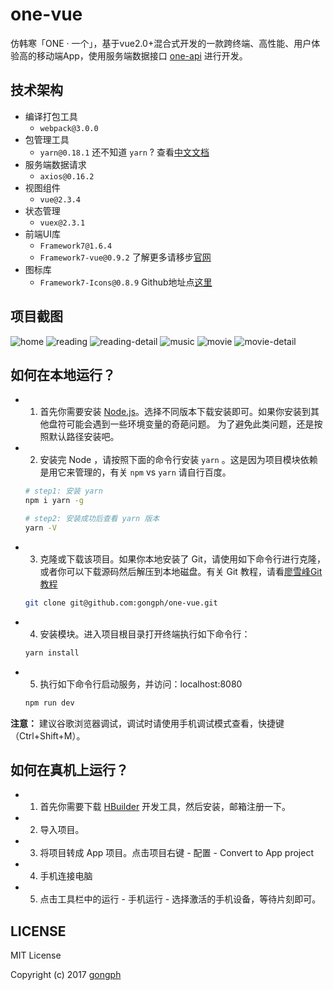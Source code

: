 # one-vue
仿韩寒「ONE · 一个」，基于vue2.0+混合式开发的一款跨终端、高性能、用户体验高的移动端App，使用服务端数据接口 [one-api](https://github.com/gongph/one-api) 进行开发。

## 技术架构

- 编译打包工具
  - `webpack@3.0.0`
- 包管理工具
  - `yarn@0.18.1` 还不知道 `yarn` ? 查看[中文文档](https://yarn.bootcss.com/)
- 服务端数据请求
  - `axios@0.16.2`
- 视图组件
  - `vue@2.3.4`
- 状态管理
  - `vuex@2.3.1`
- 前端UI库
  - `Framework7@1.6.4`
  - `Framework7-vue@0.9.2` 了解更多请移步[官网](http://framework7.io)
- 图标库
  - `Framework7-Icons@0.8.9` Github地址点[这里](https://github.com/nolimits4web/Framework7-Icons)

## 项目截图

![home](./media/home.png)
![reading](./media/reading.png)
![reading-detail](./media/reading-detail.png)
![music](./media/music.png)
![movie](./media/movie.png)
![movie-detail](./media/movie-detail.png)

## 如何在本地运行？

- 1. 首先你需要安装 [Node.js](http://nodejs.cn/download/)。选择不同版本下载安装即可。如果你安装到其他盘符可能会遇到一些环境变量的奇葩问题。
为了避免此类问题，还是按照默认路径安装吧。
- 2. 安装完 Node ，请按照下面的命令行安装 `yarn` 。这是因为项目模块依赖是用它来管理的，有关 `npm` vs `yarn` 请自行百度。
  ```bash
  # step1: 安装 yarn
  npm i yarn -g
  
  # step2: 安装成功后查看 yarn 版本
  yarn -V
  ```
- 3. 克隆或下载该项目。如果你本地安装了 Git，请使用如下命令行进行克隆，或者你可以下载源码然后解压到本地磁盘。有关  Git 教程，请看[廖雪峰Git教程](http://www.liaoxuefeng.com/wiki/0013739516305929606dd18361248578c67b8067c8c017b000)
  ```bash
  git clone git@github.com:gongph/one-vue.git
  ```
- 4. 安装模块。进入项目根目录打开终端执行如下命令行：
  ```bash
  yarn install
  ```
- 5. 执行如下命令行启动服务，并访问：localhost:8080
  ```bash
  npm run dev
  ```

**注意：** 建议谷歌浏览器调试，调试时请使用手机调试模式查看，快捷键（Ctrl+Shift+M）。

## 如何在真机上运行？

- 1. 首先你需要下载 [HBuilder](http://www.dcloud.io/) 开发工具，然后安装，邮箱注册一下。
- 2. 导入项目。
- 3. 将项目转成 App 项目。点击项目右键 - 配置 - Convert to App project
- 4. 手机连接电脑
- 5. 点击工具栏中的运行 - 手机运行 - 选择激活的手机设备，等待片刻即可。

## LICENSE
MIT License

Copyright (c) 2017 [gongph](https://github.com/gongph)
